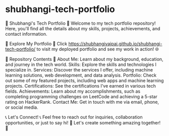 # shubhangi-tech-portfolio
🌟 Shubhangi's Tech Portfolio 🌟
Welcome to my tech portfolio repository! Here, you'll find all the details about my skills, projects, achievements, and contact information.

🚀 Explore My Portfolio 🚀
Click https://shubhangivajpai.github.io/shubhangi-tech-portfolio/ to visit my deployed portfolio and see my work in action! 🌐

📂 Repository Contents 📂
About Me: Learn about my background, education, and journey in the tech world.
Skills: Explore the skills and technologies I specialize in.
Services: Discover the services I offer, including machine learning solutions, web development, and data analysis.
Portfolio: Check out some of my featured projects, including web apps and machine learning projects.
Certifications: See the certifications I've earned in various tech fields.
Achievements: Learn about my accomplishments, such as completing programming challenges on LeetCode and achieving a 5-star rating on HackerRank.
Contact Me: Get in touch with me via email, phone, or social media.

📞 Let's Connect! 📞
Feel free to reach out for inquiries, collaboration opportunities, or just to say hi! 🌟
Let's create something amazing together! 🎉

